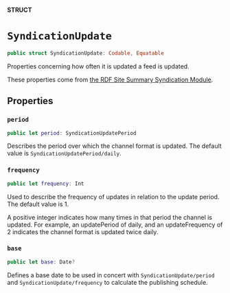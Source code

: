 **STRUCT**

# `SyndicationUpdate`

```swift
public struct SyndicationUpdate: Codable, Equatable
```

Properties concerning how often it is updated a feed is updated.

These properties come from
 [the RDF Site Summary Syndication Module](https://web.resource.org/rss/1.0/modules/syndication/).

## Properties
### `period`

```swift
public let period: SyndicationUpdatePeriod
```

Describes the period over which the channel format is updated.
The default value is ``SyndicationUpdatePeriod/daily``.

### `frequency`

```swift
public let frequency: Int
```

Used to describe the frequency of updates in relation to the update period.
The default value is 1.

A positive integer indicates how many times in that period the channel is updated.
For example, an updatePeriod of daily, and an updateFrequency of 2
indicates the channel format is updated twice daily.

### `base`

```swift
public let base: Date?
```

Defines a base date
to be used in concert with
``SyndicationUpdate/period``  and ``SyndicationUpdate/frequency``
 to calculate the publishing schedule.
